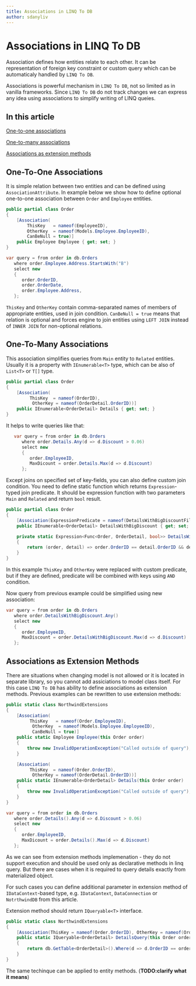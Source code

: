 ```yaml
---
title: Associations in LINQ To DB
author: sdanyliv
---
```

# Associations in LINQ To DB

Association defines how entities relate to each other. It can be representation of foreign key constraint or custom query which can be automaticaly handled by `LINQ To DB`.

Associations is powerful mechanism in `LINQ To DB`, not so limited as in vanilla frameworks. Since `LINQ To DB` do not track changes we can express any idea using associations to simplify writing of LINQ queies.

## In this article

[One-to-one associations](#one-to-one-associations)

[One-to-many associations](#one-to-many-associations)

[Associations as extension methods](#associations-as-extension-methods)

## One-To-One Associations

It is simple relation between two entities and can be defined using `AssociationAttribute`.
In example below we show how to define optional one-to-one association between `Order` and `Employee` entities.

```cs
public partial class Order
{
    [Association(
        ThisKey   = nameof(EmployeeID),
        OtherKey  = nameof(Models.Employee.EmployeeID),
        CanBeNull = true)]
    public Employee Employee { get; set; }
}

```

```cs
var query = from order in db.Orders
   where order.Employee.Address.StartsWith("B")
   select new
   {
      order.OrderID,
      order.OrderDate,
      order.Employee.Address,
   };
```

`ThisKey` and `OtherKey` contain comma-separated names of members of appropriate entities, used in join condition. `CanBeNull = true` means that relation is optional and forces engine to join entities using `LEFT JOIN` instead of `INNER JOIN` for non-optional relations.

## One-To-Many Associations

This association simplifies queries from `Main` entity to `Related` entities. Usually it is a property with `IEnumerable<T>` type, which can be also of `List<T>` or `T[]` type.

```cs
public partial class Order
{
    [Association(
	     ThisKey  = nameof(OrderID),
		  OtherKey = nameof(OrderDetail.OrderID))]
    public IEnumerable<OrderDetail> Details { get; set; }
}
```

It helps to write queries like that:

```cs
   var query = from order in db.Orders
      where order.Details.Any(d => d.Discount > 0.06)
      select new
      {
         order.EmployeeID,
         MaxDicount = order.Details.Max(d => d.Discount)
      };

```

Except joins on specified set of key-fields, you can also define custom join condition. You need to define static function which returns `Expression`-typed join predicate. It should be expression function with two parameters `Main` and `Related` and return `bool` result.

```cs
public partial class Order
{
    [Association(ExpressionPredicate = nameof(DetailsWithBigDiscountFilter))]
    public IEnumerable<OrderDetail> DetailsWithBigDiscount { get; set; }

    private static Expression<Func<Order, OrderDetail, bool>> DetailsWithBigDiscountFilter()
    {
        return (order, detail) => order.OrderID == detail.OrderID && detail.Discount > 0.06;
    }
}
```

In this example `ThisKey` and `OtherKey` were replaced with custom predicate, but if they are defined, predicate will be combined with keys using `AND` condition.

Now query from previous example could be simplified using new association:

```cs
var query = from order in db.Orders
   where order.DetailsWithBigDiscount.Any()
   select new
   {
      order.EmployeeID,
      MaxDiscount = order.DetailsWithBigDiscount.Max(d => d.Discount)
   };
```

## Associations as Extension Methods

There are situations when changing model is not allowed or it is located in separate library, so you cannot add assiciations to model class itself.
For this case `LINQ To DB` has ability to define associations as extension methods.
Previous examples can be rewritten to use extension methods:

```cs
public static class NorthwindExtensions
{
    [Association(
	     ThisKey   = nameof(Order.EmployeeID),
		  OtherKey  = nameof(Models.Employee.EmployeeID),
		  CanBeNull = true)]
    public static Employee Employee(this Order order)
    {
        throw new InvalidOperationException("Called outside of query");
    }

    [Association(
	     ThisKey  = nameof(Order.OrderID),
		  OtherKey = nameof(OrderDetail.OrderID))]
    public static IEnumerable<OrderDetail> Details(this Order order)
    {
        throw new InvalidOperationException("Called outside of query");
    }
}
```

```cs
var query = from order in db.Orders
   where order.Details().Any(d => d.Discount > 0.06)
   select new
   {
      order.EmployeeID,
      MaxDicount = order.Details().Max(d => d.Discount)
   };
```

As we can see from extension methods implemenation - they do not support execution and should be used only as declarative methods in linq query.
But there are cases when it is required to query details exactly from materialized object.

For such cases you can define additional parameter in extension method of `IDataContext`-based type, e.g. `IDataContext`, `DataConnection` or `NotrthwindDB` from this article.

Extension method should return `IQueryable<T>` interface.

```cs
public static class NorthwindExtensions
{
    [Association(ThisKey = nameof(Order.OrderID), OtherKey = nameof(OrderDetail.OrderID))]
    public static IQueryable<OrderDetail> DetailsQuery(this Order order, IDataContext db)
    {
        return db.GetTable<OrderDetail>().Where(d => d.OrderID == order.OrderID);
    }
}
```

The same techinque can be applied to entity methods. (**TODO:clarify what it means**)
